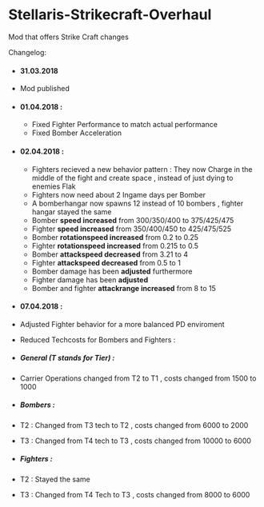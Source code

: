 # Stellaris-Strikecraft-Overhaul
Mod that offers Strike Craft changes

Changelog:
* #### 31.03.2018 
 * Mod published
* #### 01.04.2018 : 
  * Fixed Fighter Performance to match actual performance
  * Fixed Bomber Acceleration
* #### 02.04.2018 :
  * Fighters recieved a new behavior pattern : They now Charge in the middle of the fight and create space , instead of just dying to enemies Flak
  * Fighters now need about 2 Ingame days per Bomber
  * A bomberhangar now spawns 12 instead of 10 bombers , fighter hangar stayed the same
  * Bomber **speed increased** from 300/350/400 to 375/425/475
  * Fighter **speed increased** from 350/400/450 to 425/475/525
  * Bomber **rotationspeed increased** from 0.2 to 0.25
  * Fighter **rotationspeed increased** from 0.215 to 0.5
  * Bomber **attackspeed decreased** from 3.21 to 4
  * Fighter **attackspeed decreased** from 0.5 to 1
  * Bomber damage has been __adjusted__ furthermore
  * Fighter damage has been __adjusted__
  * Bomber and fighter **attackrange increased** from 8 to 15
 
* #### 07.04.2018 :
 * Adjusted Fighter behavior for a more balanced PD enviroment
 * Reduced Techcosts for Bombers and Fighters :
  * ##### General (T stands for Tier) :
   * Carrier Operations changed from T2 to T1 , costs changed from 1500 to 1000
  * ##### Bombers :
   * T2 : Changed from T3 tech to T2 , costs changed from 6000 to 2000
   * T3 : Changed from T4 tech to T3 , costs changed from 10000 to 6000
  * ##### Fighters :
   * T2 : Stayed the same
   * T3 : Changed from T4 Tech to T3 , costs changed from 8000 to 6000
